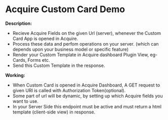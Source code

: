# Acquire Custom Card Demo


**Description:**

* Recieve Acquire Fields on the given Url (server), whenever the Custom Card App is opened in Acquire.
* Process these data and perfom operations on your server. (which can depends upon your business model or specific feature)
* Render your Custom Template in Acquire dashboard Plugin View, eg- Cards, Forms etc.
* Send this Custom Template in the response.


**Working:**

* When Custom Card is opened in Acquire Dashboard, A GET request to given URI is called with Authorization Token(optional).
* Some part of url will be dynamic, by setting up which Acquire fields you want to use.
* In your Server Side this endpoint must be active and must return a html template (client-side view) in response.



~~~~
